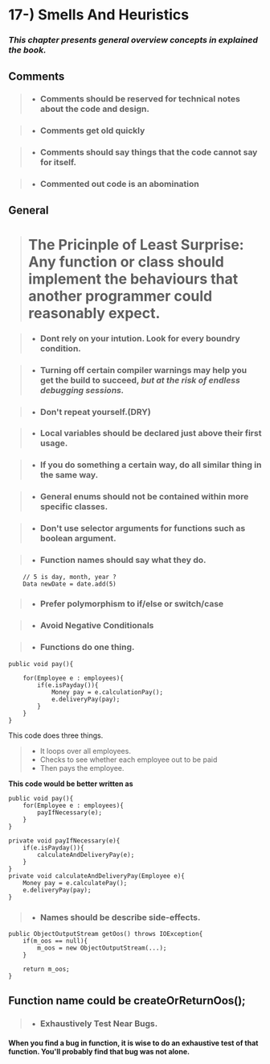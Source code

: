 # 17-) Smells And Heuristics

### ***This chapter presents general overview concepts in explained the book.***

## Comments

>- ### Comments should be reserved for technical notes about the code and design.

>- ### Comments get old quickly

>- ### Comments should say things that the code cannot say for itself.

>- ### Commented out code is an abomination

## General

> # **The Pricinple of Least Surprise:** Any function or class should implement the behaviours that another programmer could reasonably expect.


>- ### Dont rely on your intution. Look for every boundry condition.

>- ### Turning off certain compiler warnings may help you get the build to succeed, ***but at the risk of endless debugging sessions.***

>- ### Don't repeat yourself.(DRY)

>- ### Local variables should be declared just above their first usage.

>- ### If you do something a certain way, do all similar thing in the same way.

>- ### General enums should not be contained within more specific classes.

>- ### Don't use selector arguments for functions such as boolean argument.

>- ### Function names should say what they do.

```
    // 5 is day, month, year ?
    Data newDate = date.add(5)

```

>- ### Prefer polymorphism to if/else or switch/case

>- ### Avoid Negative Conditionals

>- ### Functions do one thing.

```
public void pay(){

    for(Employee e : employees){
        if(e.isPayday()){
            Money pay = e.calculationPay();
            e.deliveryPay(pay);
        }
    }
}

```
This code does three things.

>- It loops over all employees.
>- Checks to see whether each employee out to be paid
>- Then pays the employee.

**This code would be better written as**

```
public void pay(){
    for(Employee e : employees){
        payIfNecessary(e);
    }
}

private void payIfNecessary(e){
    if(e.isPayday()){
        calculateAndDeliveryPay(e);
    }
}
private void calculateAndDeliveryPay(Employee e){
    Money pay = e.calculatePay();
    e.deliveryPay(pay);
}
```

>- ### Names should be describe side-effects.

```
public ObjectOutputStream getOos() throws IOException{
    if(m_oos == null){
        m_oos = new ObjectOutputStream(...);
    }

    return m_oos;
}
```

## Function name could be createOrReturnOos();

>- ### Exhaustively Test Near Bugs.

#### When you find a bug in function, it is wise to do an exhaustive test of that function. You'll probably find that bug was not alone.



